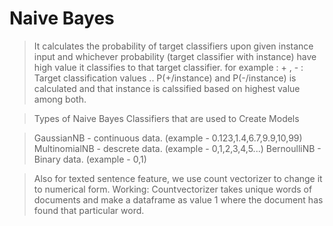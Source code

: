 # Naive Bayes
> It calculates the probability of target classifiers upon given instance input and whichever probability (target classifier with instance) have high value it classifies to that target classifier. for example : + , - : Target classification values .. P(+/instance) and P(-/instance) is calculated and that instance is calssified based on highest value among both.

> Types of Naive Bayes Classifiers that are used to Create Models

> GaussianNB - continuous data. (example - 0.123,1.4,6.7,9.9,10,99)
> MultinomialNB - descrete data. (example - 0,1,2,3,4,5...)
> BernoulliNB - Binary data. (example - 0,1)


> Also for texted sentence feature, we use count vectorizer to change it to numerical form. Working: Countvectorizer takes unique words of documents and make a dataframe as value 1 where the document has found that particular word.


